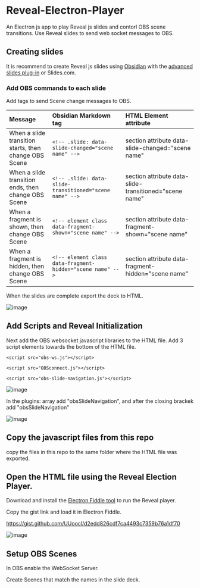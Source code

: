 # Reveal-Electron-Player

An Electron js app to play Reveal js slides and contorl OBS scene transitions.  Use Reveal slides to send web socket messages to OBS.   


## Creating slides

It is recommend to create Reveal js slides using [Obsidian](https://obsidian.md/) with the [advanced slides plug-in](https://github.com/MSzturc/obsidian-advanced-slides) or Slides.com.

### Add OBS commands to each slide

Add tags to send Scene change messages to OBS.  

|Message      |Obsidian Markdown tag      |HTML Element attribute
|:-----|:-----|:-----
|When a slide transition starts, then change OBS Scene       | `<!-- .slide: data-slide-changed="scene name" -->`     | section attribute data-slide-changed="scene name" 
|When a slide transition ends, then change OBS Scene | `<!-- .slide: data-slide-transitioned="scene name" -->`| section attribute data-slide-transitioned="scene name"
|When a fragment is shown, then change OBS Scene | `<!-- element class data-fragment-shown="scene name" -->`| section attribute data-fragment-shown="scene name"
|When a fragment is hidden, then change OBS Scene | `<!-- element class data-fragment-hidden="scene name" -->`| section attribute data-fragment-hidden="scene name"

When the slides are complete export the deck to HTML.

![image](https://github.com/UUoocl/Reveal-Electron-Player/assets/99063397/774fe4df-210b-4be8-b035-dcbabbd97d82)

## Add Scripts and Reveal Initialization

  Next add the OBS websocket javascript libraries to the HTML file. 
  Add 3 script elements towards the bottom of the HTML file. 
  
    <script src="obs-ws.js"></script>
    
    <script src="OBSconnect.js"></script>
    
    <script src="obs-slide-navigation.js"></script>
    
![image](https://github.com/UUoocl/Reveal-Electron-Player/assets/99063397/75ba7315-9dac-414e-bb15-ed69954488c7)


In the plugins: array add "obsSlideNavigation", and after the closing brackek add "obsSlideNavigation"

![image](https://github.com/UUoocl/Reveal-Electron-Player/assets/99063397/4da0bd8d-eb46-4a3f-ae04-ff0fefeb9ae8)

## Copy the javascript files from this repo
copy the files in this repo to the same folder where the HTML file was exported. 

## Open the HTML file using the Reveal Election Player. 
Download and install the [Electron Fiddle tool](https://www.electronjs.org/fiddle) to run the Reveal player. 

Copy the gist link and load it in Electron Fiddle.

https://gist.github.com/UUoocl/d2edd826cdf7ca4493c7359b76a1df70

![image](https://github.com/UUoocl/Reveal-Electron-Player/assets/99063397/b2211546-0bcd-4e60-8ff3-37e2b2567718)


## Setup OBS Scenes
In OBS enable the WebSocket Server. 

Create Scenes that match the names in the slide deck. 




